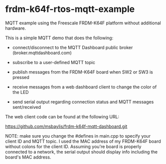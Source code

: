 
# frdm-k64f-rtos-mqtt-example

MQTT example using the Freescale FRDM-K64F platform without additional hardware.

This is a simple MQTT demo that does the following:

- connect/disconnect to the MQTT Dashboard public broker (broker.mqttdashboard.com)

- subscribe to a user-defined MQTT topic

- publish messages from the FRDM-K64F board when SW2 or SW3 is pressed

- receive messages from a web dashboard client to change the color of the LED

- send serial output regarding connection status and MQTT messages sent/received

The web client code can be found at the following URL:

https://github.com/msbaylis/frdm-k64f-mqtt-dashboard.git

NOTE: make sure you change the #defines in main.cpp to specify your client ID and MQTT topic. I used the MAC address of my FRDM-K64F board without colons for the client ID. Assuming you're board is properly connected to a network, the serial output should display info including the board's MAC address.

